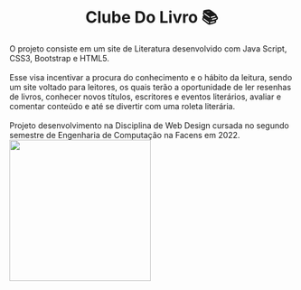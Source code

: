 <h1 align="center">Clube Do Livro 📚</h1>
O projeto consiste em um site de Literatura desenvolvido com Java Script, CSS3, Bootstrap e HTML5.
<br>
<br>
Esse visa incentivar a procura do conhecimento e o hábito da leitura, sendo um site voltado para leitores, os quais terão a oportunidade de ler resenhas de livros, conhecer novos títulos, escritores e eventos literários, avaliar e comentar conteúdo e até se divertir com uma roleta literária.
<br>
<br>
Projeto desenvolvimento na Disciplina de Web Design cursada no segundo semestre de Engenharia de Computação na Facens em 2022.
<img src="imagens/logo" width="250" height="250"/>
